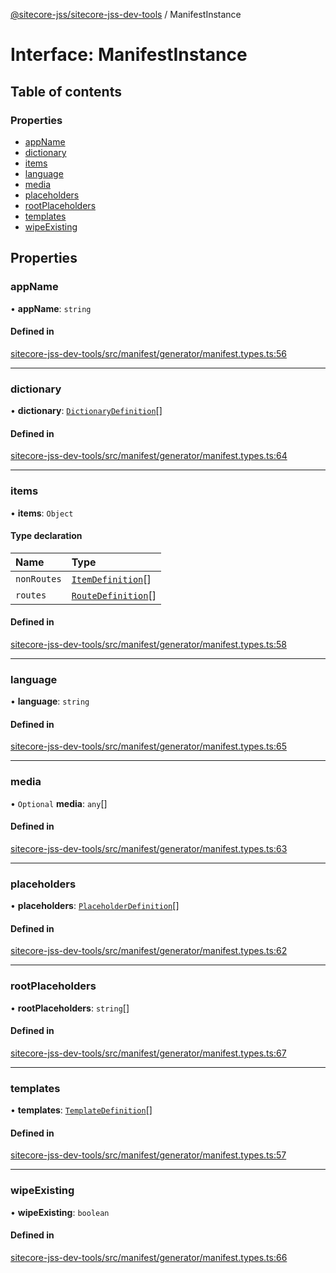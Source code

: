 [@sitecore-jss/sitecore-jss-dev-tools](../README.md) / ManifestInstance

# Interface: ManifestInstance

## Table of contents

### Properties

- [appName](ManifestInstance.md#appname)
- [dictionary](ManifestInstance.md#dictionary)
- [items](ManifestInstance.md#items)
- [language](ManifestInstance.md#language)
- [media](ManifestInstance.md#media)
- [placeholders](ManifestInstance.md#placeholders)
- [rootPlaceholders](ManifestInstance.md#rootplaceholders)
- [templates](ManifestInstance.md#templates)
- [wipeExisting](ManifestInstance.md#wipeexisting)

## Properties

### appName

• **appName**: `string`

#### Defined in

[sitecore-jss-dev-tools/src/manifest/generator/manifest.types.ts:56](https://github.com/Sitecore/jss/blob/1ae93ce5e/packages/sitecore-jss-dev-tools/src/manifest/generator/manifest.types.ts#L56)

___

### dictionary

• **dictionary**: [`DictionaryDefinition`](DictionaryDefinition.md)[]

#### Defined in

[sitecore-jss-dev-tools/src/manifest/generator/manifest.types.ts:64](https://github.com/Sitecore/jss/blob/1ae93ce5e/packages/sitecore-jss-dev-tools/src/manifest/generator/manifest.types.ts#L64)

___

### items

• **items**: `Object`

#### Type declaration

| Name | Type |
| :------ | :------ |
| `nonRoutes` | [`ItemDefinition`](ItemDefinition.md)[] |
| `routes` | [`RouteDefinition`](RouteDefinition.md)[] |

#### Defined in

[sitecore-jss-dev-tools/src/manifest/generator/manifest.types.ts:58](https://github.com/Sitecore/jss/blob/1ae93ce5e/packages/sitecore-jss-dev-tools/src/manifest/generator/manifest.types.ts#L58)

___

### language

• **language**: `string`

#### Defined in

[sitecore-jss-dev-tools/src/manifest/generator/manifest.types.ts:65](https://github.com/Sitecore/jss/blob/1ae93ce5e/packages/sitecore-jss-dev-tools/src/manifest/generator/manifest.types.ts#L65)

___

### media

• `Optional` **media**: `any`[]

#### Defined in

[sitecore-jss-dev-tools/src/manifest/generator/manifest.types.ts:63](https://github.com/Sitecore/jss/blob/1ae93ce5e/packages/sitecore-jss-dev-tools/src/manifest/generator/manifest.types.ts#L63)

___

### placeholders

• **placeholders**: [`PlaceholderDefinition`](PlaceholderDefinition.md)[]

#### Defined in

[sitecore-jss-dev-tools/src/manifest/generator/manifest.types.ts:62](https://github.com/Sitecore/jss/blob/1ae93ce5e/packages/sitecore-jss-dev-tools/src/manifest/generator/manifest.types.ts#L62)

___

### rootPlaceholders

• **rootPlaceholders**: `string`[]

#### Defined in

[sitecore-jss-dev-tools/src/manifest/generator/manifest.types.ts:67](https://github.com/Sitecore/jss/blob/1ae93ce5e/packages/sitecore-jss-dev-tools/src/manifest/generator/manifest.types.ts#L67)

___

### templates

• **templates**: [`TemplateDefinition`](TemplateDefinition.md)[]

#### Defined in

[sitecore-jss-dev-tools/src/manifest/generator/manifest.types.ts:57](https://github.com/Sitecore/jss/blob/1ae93ce5e/packages/sitecore-jss-dev-tools/src/manifest/generator/manifest.types.ts#L57)

___

### wipeExisting

• **wipeExisting**: `boolean`

#### Defined in

[sitecore-jss-dev-tools/src/manifest/generator/manifest.types.ts:66](https://github.com/Sitecore/jss/blob/1ae93ce5e/packages/sitecore-jss-dev-tools/src/manifest/generator/manifest.types.ts#L66)
